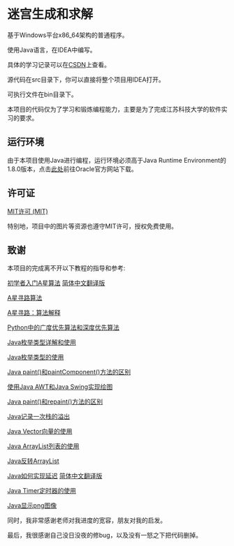 # 迷宫生成和求解

基于Windows平台x86_64架构的普通程序。

使用Java语言，在IDEA中编写。

具体的学习记录可以在[CSDN](https://blog.csdn.net/weixin_42588702)上查看。

源代码在src目录下，你可以直接将整个项目用IDEA打开。

可执行文件在bin目录下。

本项目的代码仅为了学习和锻炼编程能力，主要是为了完成江苏科技大学的软件实习的要求。

## 运行环境

由于本项目使用Java进行编程，运行环境必须高于Java Runtime Environment的1.8.0版本，点击[此处](https://www.oracle.com/java/technologies/javase/javase-jdk8-downloads.html)前往Oracle官方网站下载。

## 许可证

[MIT许可 (MIT)](https://github.com/SertonRY/Maze-Generator-Solver/blob/main/LICENSE)

特别地，项目中的图片等资源也遵守MIT许可，授权免费使用。

## 致谢

本项目的完成离不开以下教程的指导和参考:

[初学者入门A星算法](https://www.gamedev.net/reference/articles/article2003.asp)	[简体中文翻译版](https://blog.csdn.net/weixin_44489823/article/details/89382502)



[A星寻路算法](https://www.youtube.com/watch?v=icZj67PTFhc&ab_channel=javidx9)



[A星寻路：算法解释](https://www.youtube.com/watch?v=-L-WgKMFuhE&ab_channel=SebastianLague)



[Python中的广度优先算法和深度优先算法](https://www.youtube.com/watch?v=oLtvUWpAnTQ&ab_channel=%E9%BB%84%E6%B5%A9%E6%9D%B0)



[Java枚举类型详解和使用](https://www.jianshu.com/p/174467006572)



[Java枚举类型的使用](https://www.cnblogs.com/qlqwjy/p/9065264.html)



[Java paint()和paintComponent()方法的区别](https://blog.csdn.net/qq_1017097573/article/details/51694668)



[使用Java AWT和Java Swing实现绘图](https://www.oracle.com/java/technologies/painting.html)



[Java paint()和repaint()方法的区别](https://zhidao.baidu.com/question/51348588.html)



[Java记录一次栈的溢出](https://www.cnblogs.com/thirtyfive16/p/6088910.html)



[Java Vector向量的使用](https://www.runoob.com/java/java-vector-class.html)



[Java ArrayList列表的使用](https://www.cnblogs.com/msymm/p/9872818.html)



[Java反转ArrayList](https://blog.csdn.net/jiazhangyierzi/article/details/78404713)



[Java如何实现延迟](https://mkyong.com/java/java-how-to-delay-few-seconds/)	[简体中文翻译版](https://blog.csdn.net/cyan20115/article/details/106550137)



[Java Timer定时器的使用](https://blog.csdn.net/qq_39494252/article/details/80296041)



[Java显示png图像](https://www.cnblogs.com/hujunzheng/p/4237753.html)



同时，我非常感谢老师对我进度的宽容，朋友对我的启发。

最后，我很感谢自己没日没夜的修bug，以及没有一怒之下把代码删掉。